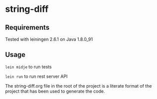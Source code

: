 # string-diff

## Requirements

Tested with leiningen 2.6.1 on Java 1.8.0_91

## Usage

`lein midje` to run tests

`lein run` to run rest server API

The string-diff.org file in the root of the project is a literate format of the project that has been used to generate the code. 

